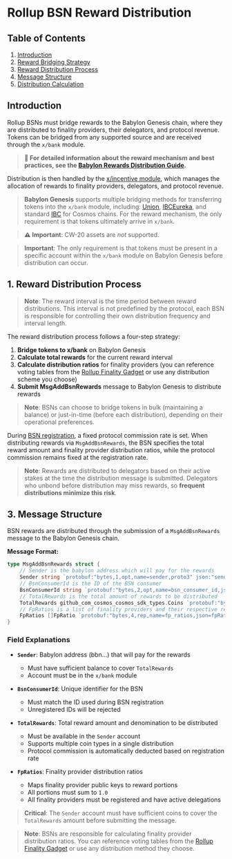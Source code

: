 # Rollup BSN Reward Distribution

## Table of Contents

1. [Introduction](#introduction)
2. [Reward Bridging Strategy](#1-reward-bridging-strategy)
3. [Reward Distribution Process](#2-reward-distribution-process)
4. [Message Structure](#3-message-structure)
5. [Distribution Calculation](#4-distribution-calculation)

## Introduction

Rollup BSNs must bridge rewards to the Babylon Genesis chain, where they are
distributed to finality providers, their delegators, and protocol revenue.
Tokens can be bridged from any supported source and are received through the
`x/bank` module.

> **📖 For detailed information about the reward mechanism and best practices,
> see the 
> [Babylon Rewards Distribution Guide](https://github.com/babylonlabs-io/babylon/blob/release/v3.x/x/btcstaking/docs/rewards-distribution.md).**

Distribution is then handled by the 
[x/incentive module](https://github.com/babylonlabs-io/babylon/tree/v3.0.0-rc.2/x/incentive),
which manages the allocation of rewards to finality providers, delegators, and
protocol revenue.

> **Babylon Genesis** supports multiple bridging methods for transferring tokens
> into the `x/bank` module, including: [Union](https://union.build/), 
> [IBCEureka](https://cosmos.network/ibc-eureka/), and standard
> [IBC](https://cosmos.network/ibc/) for Cosmos chains. For the reward
> mechanism, the only requirement is that tokens ultimately arrive in `x/bank`.

> **⚠️ Important**: CW-20 assets are *not* supported.

> **Important**: The only requirement is that tokens must be present in a specific account within the `x/bank` module on Babylon Genesis before distribution can occur.

## 1. Reward Distribution Process

> **Note**: The reward interval is the time period between reward distributions.
> This interval is not predefined by the protocol, each BSN is responsible for
> controlling their own distribution frequency and interval length.

The reward distribution process follows a four-step strategy:

1. **Bridge tokens to x/bank** on Babylon Genesis
2. **Calculate total rewards** for the current reward interval
3. **Calculate distribution ratios** for finality providers (you can reference
   voting tables from the [Rollup Finality Gadget](https://github.com/babylonlabs-io/rollup-finality-gadget) 
   or use any distribution scheme you choose)
4. **Submit MsgAddBsnRewards** message to Babylon Genesis to distribute rewards

> **Note**: BSNs can choose to bridge tokens in bulk (maintaining a balance) or
> just-in-time (before each distribution), depending on their operational
> preferences.

During [BSN registration](contract-management.md#5-rollup-bsn-registration), a
fixed protocol commission rate is set. When distributing rewards via
`MsgAddBsnRewards`, the BSN specifies the total reward amount and finality
provider distribution ratios, while the protocol commission remains fixed at the
registration rate.

> **Note**: Rewards are distributed to delegators based on their active stakes
> at the time the distribution message is submitted. Delegators who unbond
> before distribution may miss rewards, so **frequent distributions minimize this risk**.

## 3. Message Structure

BSN rewards are distributed through the submission of a `MsgAddBsnRewards` message to the Babylon Genesis chain.

**Message Format:**
```go
type MsgAddBsnRewards struct {
	// Sender is the babylon address which will pay for the rewards
	Sender string `protobuf:"bytes,1,opt,name=sender,proto3" json:"sender,omitempty"`
	// BsnConsumerId is the ID of the BSN consumer
	BsnConsumerId string `protobuf:"bytes,2,opt,name=bsn_consumer_id,json=bsnConsumerId,proto3" json:"bsn_consumer_id,omitempty"`
	// TotalRewards is the total amount of rewards to be distributed
	TotalRewards github_com_cosmos_cosmos_sdk_types.Coins `protobuf:"bytes,3,rep,name=total_rewards,json=totalRewards,proto3,castrepeated=github.com/cosmos/cosmos-sdk/types.Coins" json:"total_rewards"`
	// FpRatios is a list of finality providers and their respective reward distribution ratios
	FpRatios []FpRatio `protobuf:"bytes,4,rep,name=fp_ratios,json=fpRatios,proto3" json:"fp_ratios"`
}
```

### Field Explanations

- **`Sender`**: Babylon address (bbn...) that will pay for the rewards
  - Must have sufficient balance to cover `TotalRewards`
  - Account must be in the `x/bank` module

- **`BsnConsumerId`**: Unique identifier for the BSN
  - Must match the ID used during BSN registration
  - Unregistered IDs will be rejected

- **`TotalRewards`**: Total reward amount and denomination to be distributed
  - Must be available in the `Sender` account
  - Supports multiple coin types in a single distribution
  - Protocol commission is automatically deducted based on registration rate

- **`FpRatios`**: Finality provider distribution ratios
  - Maps finality provider public keys to reward portions
  - All portions must sum to `1.0`
  - All finality providers must be registered and have active delegations

> **Critical**: The `Sender` account must have sufficient coins to cover the
> `TotalRewards` amount before submitting the message.

> **Note**: BSNs are responsible for calculating finality provider distribution
> ratios. You can reference voting tables from the 
> [Rollup Finality Gadget](https://github.com/babylonlabs-io/rollup-finality-gadget) or use any
> distribution method they choose.



